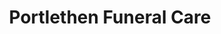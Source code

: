 ---
title: "Portlethen Funeral Care"
url: /portlethen/portlethen-funeral-care/
shop: funeral directors
---